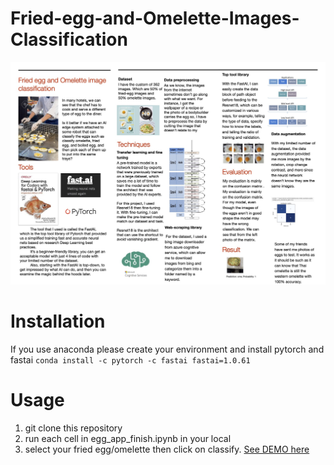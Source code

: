 # Fried-egg-and-Omelette-Images-Classification
![alt text](https://github.com/tontosirikul/Fried-egg-and-Omelette-Images-Classification/blob/main/Egg-Classification.jpg?raw=true)
# Installation
If you use anaconda please create your environment and install pytorch and fastai
`conda install -c pytorch -c fastai fastai=1.0.61`
# Usage
1. git clone this repository
2. run each cell in egg_app_finish.ipynb in your local
3. select your fried egg/omelette then click on classify.
[See DEMO here](https://youtu.be/6xNEK4WI_I8)
